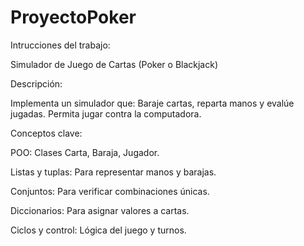 # ProyectoPoker

Intrucciones del trabajo:

Simulador de Juego de Cartas (Poker o Blackjack)


Descripción:

Implementa un simulador que:
Baraje cartas, reparta manos y evalúe jugadas.
Permita jugar contra la computadora.


Conceptos clave:

POO: Clases Carta, Baraja, Jugador.

Listas y tuplas: Para representar manos y barajas.

Conjuntos: Para verificar combinaciones únicas.

Diccionarios: Para asignar valores a cartas.

Ciclos y control: Lógica del juego y turnos.
